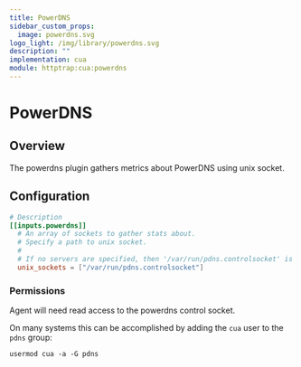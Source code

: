 ```yaml
---
title: PowerDNS
sidebar_custom_props:
  image: powerdns.svg
logo_light: /img/library/powerdns.svg
description: ""
implementation: cua
module: httptrap:cua:powerdns
---
```


# PowerDNS

## Overview

The powerdns plugin gathers metrics about PowerDNS using unix socket.

## Configuration

```toml
# Description
[[inputs.powerdns]]
  # An array of sockets to gather stats about.
  # Specify a path to unix socket.
  #
  # If no servers are specified, then '/var/run/pdns.controlsocket' is used as the path.
  unix_sockets = ["/var/run/pdns.controlsocket"]
```

### Permissions

Agent will need read access to the powerdns control socket.

On many systems this can be accomplished by adding the `cua` user to the
`pdns` group:

```
usermod cua -a -G pdns
```
